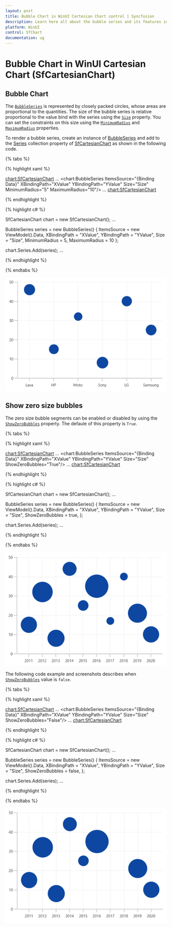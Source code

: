 ```yaml
---
layout: post
title: Bubble Chart in WinUI Cartesian Chart control | Syncfusion
description: Learn here all about the bubble series and its features in Syncfusion WinUI Cartesian Chart (SfCartesianChart) control.
platform: WinUI
control: SfChart
documentation: ug
---
```


# Bubble Chart in WinUI Cartesian Chart (SfCartesianChart)

## Bubble Chart

The [`BubbleSeries`]() is represented by closely packed circles, whose areas are proportional to the quantities. The size of the bubble series is relative proportional to the value bind with the series using the [`Size`]()  property. You can set the constraints on this size using the [`MinimumRadius`]() and [`MaximumRadius`]() properties.

To render a bubble series, create an instance of [BubbleSeries]() and add to the [Series]() collection property of [SfCartesianChart]() as shown in the following code.

{% tabs %}

{% highlight xaml %}

<chart:SfCartesianChart>
    ...
    <chart:BubbleSeries ItemsSource="{Binding Data}" XBindingPath="XValue" 
                        YBindingPath="YValue" Size="Size"
                        MinimumRadius="5" MaximumRadius="10"/>
    ...
<chart:SfCartesianChart>

{% endhighlight %}

{% highlight c# %}

SfCartesianChart chart = new SfCartesianChart();
...

BubbleSeries series = new BubbleSeries()
{
    ItemsSource = new ViewModel().Data,
    XBindingPath = "XValue",
    YBindingPath = "YValue",
    Size = "Size",
    MinimumRadius = 5,
    MaximumRadius = 10
};

chart.Series.Add(series);
...

{% endhighlight %}

{% endtabs %}

![Bubble chart type in WinUI Cartesian Chart](Bubble_Images/bubble_chart.png)

## Show zero size bubbles

The zero size bubble segments can be enabled or disabled by using the [`ShowZeroBubbles`]() property. The defaule of this property is `True`.

{% tabs %}

{% highlight xaml %}

<chart:SfCartesianChart>
    ...
    <chart:BubbleSeries ItemsSource="{Binding Data}" XBindingPath="XValue" 
                        YBindingPath="YValue" Size="Size"
                        ShowZeroBubbles="True"/>
    ...
<chart:SfCartesianChart>

{% endhighlight %}

{% highlight c# %}

SfCartesianChart chart = new SfCartesianChart();
...

BubbleSeries series = new BubbleSeries()
{
    ItemsSource = new ViewModel().Data,
    XBindingPath = "XValue",
    YBindingPath = "YValue",
    Size = "Size",
    ShowZeroBubbles = true,
};

chart.Series.Add(series);
...

{% endhighlight %}

{% endtabs %}

![Show zero size bubbles support in WinUI Cartesian Chart](Bubble_Images/showzerobubble_true.png)

The following code example and screenshots describes when [`ShowZeroBubbles`]() value is `false`.

{% tabs %}

{% highlight xaml %}

<chart:SfCartesianChart>
    ...
    <chart:BubbleSeries ItemsSource="{Binding Data}" XBindingPath="XValue" 
                        YBindingPath="YValue" Size="Size"
                        ShowZeroBubbles="False"/>
    ...
<chart:SfCartesianChart>

{% endhighlight %}

{% highlight c# %}

SfCartesianChart chart = new SfCartesianChart();
...

BubbleSeries series = new BubbleSeries()
{
    ItemsSource = new ViewModel().Data,
    XBindingPath = "XValue",
    YBindingPath = "YValue",
    Size = "Size",
    ShowZeroBubbles = false,
};

chart.Series.Add(series);
...

{% endhighlight %}

{% endtabs %}

![ShowZeroBubbles support in WinUI Cartesian Chart](Bubble_Images/showzerobubble_false.png)

